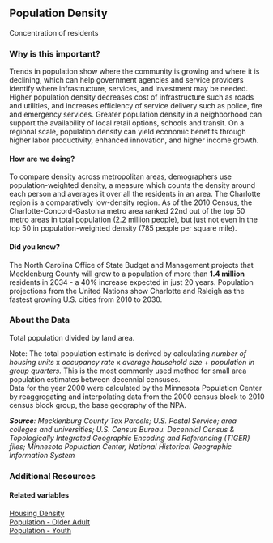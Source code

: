 ## Population Density
Concentration of residents

### Why is this important?
Trends in population show where the community is growing and where it is declining, which can help government agencies and service providers identify where infrastructure, services, and investment may be needed. Higher population density decreases cost of infrastructure such as roads and utilities, and increases efficiency of service delivery such as police, fire and emergency services. Greater population density in a neighborhood can support the availability of local retail options, schools and transit. On a regional scale, population density can yield economic benefits through higher labor productivity, enhanced innovation, and higher income growth.

#### How are we doing?
To compare density across metropolitan areas, demographers use population-weighted density, a measure which counts the density around each person and averages it over all the residents in an area. The Charlotte region is a comparatively low-density region. As of the 2010 Census, the Charlotte-Concord-Gastonia metro area ranked 22nd out of the top 50 metro areas in total population (2.2 million people), but just not even in the top 50 in population-weighted density (785 people per square mile).

#### Did you know?
The North Carolina Office of State Budget and Management projects that Mecklenburg County will grow to a population of more than **1.4 million** residents in 2034 - a 40% increase expected in just 20 years. Population projections from the United Nations show Charlotte and Raleigh as the fastest growing U.S. cities from 2010 to 2030.



### About the Data 
Total population divided by land area.

Note: The total population estimate is derived by calculating *number of housing units* x *occupancy rate* x *average household size* + *population in group quarters.* This is the most commonly used method for small area population estimates between decennial censuses.  
Data for the year 2000 were calculated by the Minnesota Population Center by reaggregating and interpolating data from the 2000 census block to 2010 census block group, the base geography of the NPA.

_**Source**: Mecklenburg County Tax Parcels; U.S. Postal Service; area colleges and universities; U.S. Census Bureau. Decennial Census & Topologically Integrated Geographic Encoding and Referencing (TIGER) files; Minnesota Population Center, National Historical Geographic Information System_

### Additional Resources
#### Related variables
<a href="javascript:void(0)" onclick="model.metricId = 'm5'">Housing Density</a>  
<a href="javascript:void(0)" onclick="model.metricId = 'm13'">Population - Older Adult</a>  
<a href="javascript:void(0)" onclick="model.metricId = 'm12'">Population - Youth</a>  
